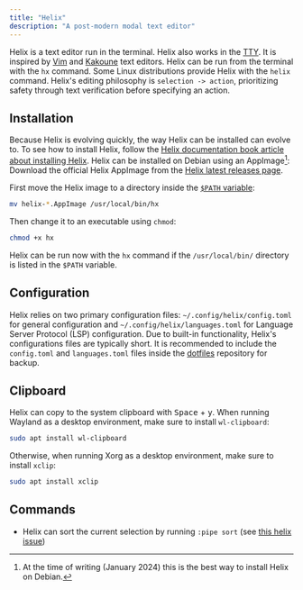```yaml
---
title: "Helix"
description: "A post-modern modal text editor"
---
```


Helix is a text editor run in the terminal.
Helix also works in the [TTY](tty).
It is inspired by [Vim](https://www.vim.org/) and [Kakoune](https://kakoune.org/) text editors.
Helix can be run from the terminal with the `hx` command.
Some Linux distributions provide Helix with the `helix` command.
Helix's editing philosophy is `selection -> action`,
prioritizing safety through text verification before specifying an action.

## Installation
Because Helix is evolving quickly, the way Helix can be installed can evolve to.
To see how to install Helix, follow the [Helix documentation book article about installing Helix](https://docs.helix-editor.com/install.html).
Helix can be installed on Debian using an AppImage[^1]: Download the official Helix AppImage from the [Helix latest releases page](https://github.com/helix-editor/helix/releases).

[^1]: At the time of writing (January 2024) this is the best way to install Helix on Debian.

First move the Helix image to a directory inside the [`$PATH` variable](path-variable):

```sh
mv helix-*.AppImage /usr/local/bin/hx
```

Then change it to an executable using `chmod`:

```sh
chmod +x hx
```

Helix can be run now with the `hx` command
if the `/usr/local/bin/` directory is listed in the `$PATH` variable.

## Configuration
Helix relies on two primary configuration files:
`~/.config/helix/config.toml` for general configuration and
`~/.config/helix/languages.toml` for Language Server Protocol (LSP) configuration.
Due to built-in functionality, Helix's configurations files are typically short.
It is recommended to include the `config.toml` and `languages.toml` files inside the [dotfiles](dotfiles) repository for backup.

## Clipboard
Helix can copy to the system clipboard with <kbd>Space</kbd> + <kbd>y</kbd>.
When running Wayland as a desktop environment, make sure to install `wl-clipboard`:

```sh
sudo apt install wl-clipboard
```

Otherwise, when running Xorg as a desktop environment, make sure to install `xclip`:

```sh
sudo apt install xclip
```

## Commands
* Helix can sort the current selection by running `:pipe sort` (see [this helix issue](https://github.com/helix-editor/helix/issues/2865))
